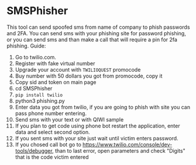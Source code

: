 # SMSPhisher
This tool can send spoofed sms from name of company to phish passwords and 2FA.
You can send sms with your phishing site for password phishing, or you can send sms and than make a call that will require a pin for 2fa phishing.
Guide:
1. Go to twilio.com.
2. Register with fake virtual number
3. Upgrade your account with ```TWILIOQUEST``` promocode
4. Buy number with 50 dollars you got from promocode, copy it
5. Copy sid and token on main page
6. cd SMSPhisher
7. ```pip install twilio```
8. python3 phishing.py
9. Enter data you got from twilio, if you are going to phish with site you can pass phone number entering.
10. Send sms with your text or with QIWI sample
11. If you plan to get code using phone bot restart the application, enter data and select second option.
12. If you sent sms with your site just wait until victim enters password.
13. If you chosed call bot go to https://www.twilio.com/console/dev-tools/debugger, than to last error, open parameters and check "Digits" that is the code victim entered 
